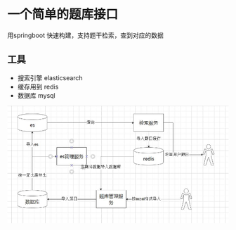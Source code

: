 # 一个简单的题库接口
用springboot 快速构建，支持题干检索，查到对应的数据

## 工具
 - 搜索引擎 elasticsearch
 - 缓存用到 redis
 - 数据库 mysql
 
 ![](11.jpg)